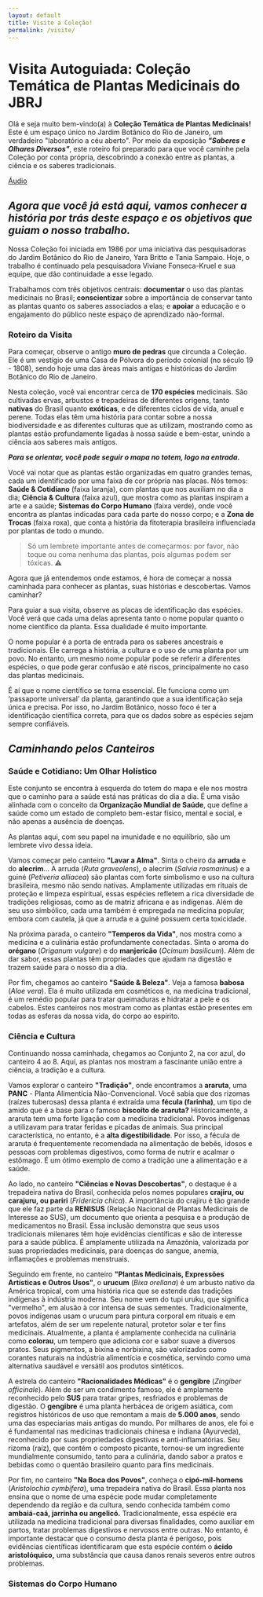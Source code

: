 ```yaml
---
layout: default
title: Visite a Coleção!
permalink: /visite/
---
```


# Visita Autoguiada: Coleção Temática de Plantas Medicinais do JBRJ

Olá e seja muito bem-vindo(a) à **Coleção Temática de Plantas Medicinais!** Este é um espaço único no Jardim Botânico do Rio de Janeiro, um verdadeiro "laboratório a céu aberto".
Por meio da exposição ***"Saberes e Olhares Diversos"***, este roteiro foi preparado para que você caminhe pela Coleção por conta própria, descobrindo a conexão entre as plantas, a ciência e os saberes tradicionais.

<p style="text-align: flex-start;">
    <a href="https://drive.google.com/file/d/1O1NTkjZgFvp4RaTAlduH9NVkBPh_j4Cy/view?usp=sharing" class="button-secondary" target="_blank">Áudio</a>
</p>

## *Agora que você já está aqui, vamos conhecer a história por trás deste espaço e os objetivos que guiam o nosso trabalho.*

Nossa Coleção foi iniciada em 1986 por uma iniciativa das pesquisadoras do Jardim Botânico do Rio de Janeiro, Yara Britto e Tania Sampaio. Hoje, o trabalho é continuado pela pesquisadora Viviane Fonseca-Kruel e sua equipe, que dão continuidade a esse legado.

Trabalhamos com três objetivos centrais: **documentar** o uso das plantas medicinais no Brasil; **conscientizar** sobre a importância de conservar tanto as plantas quanto os saberes associados a elas; e **apoiar** a educação e o engajamento do público neste espaço de aprendizado não-formal.

### Roteiro da Visita
Para começar, observe o antigo **muro de pedras** que circunda a Coleção. Ele é um vestígio de uma Casa de Pólvora do período colonial (no século 19 - 1808), sendo hoje uma das áreas mais antigas e históricas do Jardim Botânico do Rio de Janeiro.

Nesta coleção, você vai encontrar cerca de **170 espécies** medicinais. São cultivadas ervas, arbustos e trepadeiras de diferentes origens, tanto **nativas** do Brasil quanto **exóticas**, e de diferentes ciclos de vida, anual e perene. Todas elas têm uma história para contar sobre a nossa biodiversidade e as diferentes culturas que as utilizam, mostrando como as plantas estão profundamente ligadas à nossa saúde e bem-estar, unindo a ciência aos saberes mais antigos.

***Para se orientar, você pode seguir o mapa no totem, logo na entrada.***

Você vai notar que as plantas estão organizadas em quatro grandes temas, cada um identificado por uma faixa de cor própria nas placas. Nós temos: **Saúde & Cotidiano** (faixa laranja), com plantas que nos auxiliam no dia a dia; **Ciência & Cultura** (faixa azul), que mostra como as plantas inspiram a arte e a saúde; **Sistemas do Corpo Humano** (faixa verde), onde você encontra as plantas indicadas para cada parte do nosso corpo; e a **Zona de Trocas** (faixa roxa), que conta a história da fitoterapia brasileira influenciada por plantas de todo o mundo.

> Só um lembrete importante antes de começarmos: por favor, não toque ou coma nenhuma das plantas, pois algumas podem ser tóxicas. ⚠️

Agora que já entendemos onde estamos, é hora de começar a nossa caminhada para conhecer as plantas, suas histórias e descobertas. Vamos caminhar?

Para guiar a sua visita, observe as placas de identificação das espécies. Você verá que cada uma delas apresenta tanto o nome popular quanto o nome científico da planta. Essa dualidade é muito importante.

O nome popular é a porta de entrada para os saberes ancestrais e tradicionais. Ele carrega a história, a cultura e o uso de uma planta por um povo. No entanto, um mesmo nome popular pode se referir a diferentes espécies, o que pode gerar confusão e até riscos, principalmente no caso das plantas medicinais.

É aí que o nome científico se torna essencial. Ele funciona como um ‘passaporte universal’ da planta, garantindo que a sua identificação seja única e precisa. Por isso, no Jardim Botânico, nosso foco é ter a identificação científica correta, para que os dados sobre as espécies sejam sempre confiáveis.

## *Caminhando pelos Canteiros*
### Saúde e Cotidiano: Um Olhar Holístico
Este conjunto se encontra à esquerda do totem do mapa e ele nos mostra que o caminho para a saúde está nas práticas do dia a dia. É uma visão alinhada com o conceito da **Organização Mundial de Saúde**, que define a saúde como um estado de completo bem-estar físico, mental e social, e não apenas a ausência de doenças.

As plantas aqui, com seu papel na imunidade e no equilíbrio, são um lembrete vivo dessa ideia.

Vamos começar pelo canteiro **"Lavar a Alma"**. Sinta o cheiro da **arruda** e do **alecrim**... A arruda (*Ruta graveolens*), o alecrim (*Salvia rosmarinus*) e a guiné (*Petiveria alliacea*) são plantas com forte simbolismo e uso na cultura brasileira, mesmo não sendo nativas. Amplamente utilizadas em rituais de proteção e limpeza espiritual, essas espécies refletem a rica diversidade de tradições religiosas, como as de matriz africana e as indígenas. Além de seu uso simbólico, cada uma também é empregada na medicina popular, embora com cautela, já que a arruda e a guiné possuem certa toxicidade.

Na próxima parada, o canteiro **"Temperos da Vida"**, nos mostra como a medicina e a culinária estão profundamente conectadas. Sinta o aroma do **orégano** (*Origanum vulgare*) e do **manjericão** (*Ocimum basilicum*). Além de dar sabor, essas plantas têm propriedades que ajudam na digestão e trazem saúde para o nosso dia a dia.

Por fim, chegamos ao canteiro **"Saúde & Beleza"**. Veja a famosa **babosa** (*Aloe vera*). Ela é muito utilizada em cosméticos e, na medicina tradicional, é um remédio popular para tratar queimaduras e hidratar a pele e os cabelos.
Estes canteiros nos mostram como as plantas estão presentes em todas as esferas da nossa vida, do corpo ao espírito.

### Ciência e Cultura
Continuando nossa caminhada, chegamos ao Conjunto 2, na cor azul, do canteiro 4 ao 8. Aqui, as plantas nos mostram a fascinante união entre a ciência, a tradição e a cultura.

Vamos explorar o canteiro **"Tradição"**, onde encontramos a **araruta**, uma **PANC** - Planta Alimentícia Não-Convencional. Você sabia que dos rizomas (raízes tuberosas) dessa planta é extraída uma **fécula (farinha)**, um tipo de amido que é a base para o famoso **biscoito de araruta?** Historicamente, a araruta tem uma forte ligação com a medicina tradicional. Povos indígenas a utilizavam para tratar feridas e picadas de animais. Sua principal característica, no entanto, é a **alta digestibilidade**. Por isso, a fécula de araruta é frequentemente recomendada na alimentação de bebês, idosos e pessoas com problemas digestivos, como forma de nutrir e acalmar o estômago. É um ótimo exemplo de como a tradição une a alimentação e a saúde.

Ao lado, no canteiro **"Ciências e Novas Descobertas"**, o destaque é a trepadeira nativa do Brasil, conhecida pelos nomes populares **crajiru, ou carajuru, ou pariri** (*Fridericia chica*). A importância do crajiru é tão grande que ele faz parte da **RENISUS** (Relação Nacional de Plantas Medicinais de Interesse ao SUS), um documento que orienta a pesquisa e a produção de medicamentos no Brasil. Essa inclusão demonstra que seus usos tradicionais milenares têm hoje evidências científicas e são de interesse para a saúde pública. É amplamente utilizada na Amazônia, valorizada por suas propriedades medicinais, para doenças do sangue, anemia, inflamações e problemas menstruais. 

Seguindo em frente, no canteiro **"Plantas Medicinais, Expressões Artísticas e Outros Usos"**, o **urucum** (*Bixa orellana*) é um arbusto nativo da América tropical, com uma história rica que se estende das tradições indígenas à indústria moderna. Seu nome vem do tupi uruku, que significa "vermelho", em alusão à cor intensa de suas sementes. Tradicionalmente, povos indígenas usam o urucum para pintura corporal em rituais e em artefatos, além de ser um repelente natural, protetor solar e ter fins medicinais. Atualmente, a planta é amplamente conhecida na culinária como **colorau**, um tempero que adiciona cor e sabor suave a diversos pratos. Seus pigmentos, a bixina e norbixina, são valorizados como corantes naturais na indústria alimentícia e cosmética, servindo como uma alternativa saudável e versátil aos produtos sintéticos.

A estrela do canteiro **"Racionalidades Médicas"** é o **gengibre** (*Zingiber officinale*). Além de ser um condimento famoso, ele é amplamente reconhecido pelo **SUS** para tratar gripes, resfriados e problemas de digestão. O **gengibre** é uma planta herbácea de origem asiática, com registros históricos de uso que remontam a mais de **5.000 anos**, sendo uma das especiarias mais antigas do mundo. Por milhares de anos, ele foi e é fundamental nas medicinas tradicionais chinesa e indiana (Ayurveda), reconhecido por suas propriedades digestivas e anti-inflamatórias. Seu rizoma (raíz), que contém o composto picante, tornou-se um ingrediente mundialmente consumido, tanto para a culinária, dando sabor a pratos e bebidas como o quentão brasileiro quanto para fins medicinais.

Por fim, no canteiro **"Na Boca dos Povos"**, conheça o **cipó-mil-homens** (*Aristolochia cymbifera*), uma trepadeira nativa do Brasil. Essa planta nos ensina que o nome de uma espécie pode mudar completamente dependendo da região e da cultura, sendo conhecida também como **ambaiá-caá, jarrinha ou angelicó.** Tradicionalmente, essa espécie era utilizada na medicina tradicional para diversas finalidades, como auxiliar em partos, tratar problemas digestivos e nervosos entre outras. No entanto, é importante destacar que o consumo desta planta é perigoso, pois evidências científicas identificaram que esta espécie contém o **ácido aristolóquico,** uma substância que causa danos renais severos entre outros problemas.

### Sistemas do Corpo Humano
